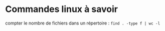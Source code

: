 # Commandes linux à savoir
compter le nombre de fichiers dans un répertoire :
`find . -type f | wc -l`

